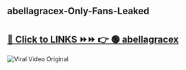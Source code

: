 
 ## abellagracex-Only-Fans-Leaked

# <h2><a href="https://clipsfans.com/abellagracex&ref=git">🔗 Click to LINKS ⏩⏩ 👉 🟢 abellagracex </a></h2>

<a href="https://clipsfans.com/abellagracex&ref=git" rel="nofollow" data-target="animated-image.originalLink"><img src="https://i.ibb.co.com/xMMVF88/686577567.gif" alt="Viral Video Original" style="max-width: 100%; display: inline-block;" data-target="animated-image.originalImage"></a>
